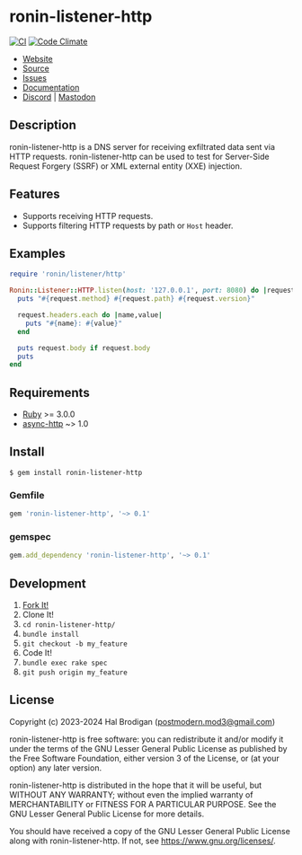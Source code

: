 # ronin-listener-http

[![CI](https://github.com/ronin-rb/ronin-listener-http/actions/workflows/ruby.yml/badge.svg)](https://github.com/ronin-rb/ronin-listener-http/actions/workflows/ruby.yml)
[![Code Climate](https://codeclimate.com/github/ronin-rb/ronin-listener-http.svg)](https://codeclimate.com/github/ronin-rb/ronin-listener-http)

* [Website](https://ronin-rb.dev/)
* [Source](https://github.com/ronin-rb/ronin-listener-http)
* [Issues](https://github.com/ronin-rb/ronin-listener-http/issues)
* [Documentation](https://ronin-rb.dev/docs/ronin-listener-http)
* [Discord](https://discord.gg/6WAb3PsVX9) |
  [Mastodon](https://infosec.exchange/@ronin_rb)

## Description

ronin-listener-http is a DNS server for receiving exfiltrated data sent via HTTP
requests. ronin-listener-http can be used to test for Server-Side Request
Forgery (SSRF) or XML external entity (XXE) injection.

## Features

* Supports receiving HTTP requests.
* Supports filtering HTTP requests by path or `Host` header.

## Examples

```ruby
require 'ronin/listener/http'

Ronin::Listener::HTTP.listen(host: '127.0.0.1', port: 8080) do |request|
  puts "#{request.method} #{request.path} #{request.version}"

  request.headers.each do |name,value|
    puts "#{name}: #{value}"
  end

  puts request.body if request.body
  puts
end
```

## Requirements

* [Ruby] >= 3.0.0
* [async-http] ~> 1.0

## Install

```shell
$ gem install ronin-listener-http
```

### Gemfile

```ruby
gem 'ronin-listener-http', '~> 0.1'
```

### gemspec

```ruby
gem.add_dependency 'ronin-listener-http', '~> 0.1'
```

## Development

1. [Fork It!](https://github.com/ronin-rb/ronin-listener-http/fork)
2. Clone It!
3. `cd ronin-listener-http/`
4. `bundle install`
5. `git checkout -b my_feature`
6. Code It!
7. `bundle exec rake spec`
8. `git push origin my_feature`

## License

Copyright (c) 2023-2024 Hal Brodigan (postmodern.mod3@gmail.com)

ronin-listener-http is free software: you can redistribute it and/or modify
it under the terms of the GNU Lesser General Public License as published
by the Free Software Foundation, either version 3 of the License, or
(at your option) any later version.

ronin-listener-http is distributed in the hope that it will be useful,
but WITHOUT ANY WARRANTY; without even the implied warranty of
MERCHANTABILITY or FITNESS FOR A PARTICULAR PURPOSE.  See the
GNU Lesser General Public License for more details.

You should have received a copy of the GNU Lesser General Public License
along with ronin-listener-http.  If not, see <https://www.gnu.org/licenses/>.

[Ruby]: https://www.ruby-lang.org
[async-http]: https://github.com/socketry/async-http#readme
